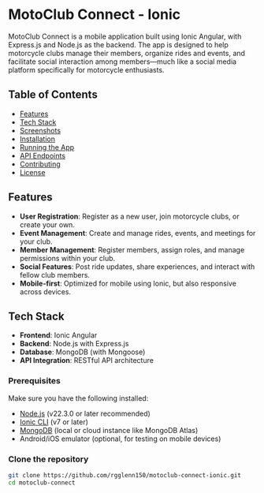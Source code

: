 # MotoClub Connect - Ionic

MotoClub Connect is a mobile application built using Ionic Angular, with Express.js and Node.js as the backend. The app is designed to help motorcycle clubs manage their members, organize rides and events, and facilitate social interaction among members—much like a social media platform specifically for motorcycle enthusiasts.

## Table of Contents
- [Features](#features)
- [Tech Stack](#tech-stack)
- [Screenshots](#screenshots)
- [Installation](#installation)
- [Running the App](#running-the-app)
- [API Endpoints](#api-endpoints)
- [Contributing](#contributing)
- [License](#license)

## Features
- **User Registration**: Register as a new user, join motorcycle clubs, or create your own.
- **Event Management**: Create and manage rides, events, and meetings for your club.
- **Member Management**: Register members, assign roles, and manage permissions within your club.
- **Social Features**: Post ride updates, share experiences, and interact with fellow club members.
- **Mobile-first**: Optimized for mobile using Ionic, but also responsive across devices.

## Tech Stack
- **Frontend**: Ionic Angular
- **Backend**: Node.js with Express.js
- **Database**: MongoDB (with Mongoose)
- **API Integration**: RESTful API architecture


### Prerequisites
Make sure you have the following installed:
- [Node.js](https://nodejs.org/) (v22.3.0 or later recommended)
- [Ionic CLI](https://ionicframework.com/docs/cli) (v7 or later)
- [MongoDB](https://www.mongodb.com/try/download/community) (local or cloud instance like MongoDB Atlas)
- Android/iOS emulator (optional, for testing on mobile devices)

### Clone the repository
```bash
git clone https://github.com/rgglenn150/motoclub-connect-ionic.git
cd motoclub-connect
